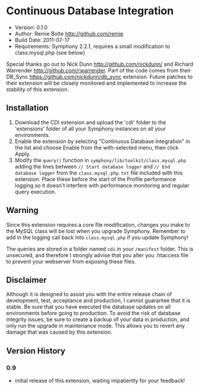 # Continuous Database Integration

* Version: 0.1.0
* Author: Remie Bolte <http://github.com/remie>
* Build Date: 2011-07-17
* Requirements: Symphony 2.2.1, requires a small modification to class.mysql.php (see below)

Special thanks go out to Nick Dunn <http://github.com/nickdunn/> and Richard Warrender <http://github.com/rwarrender>. 
Part of the code comes from their DB_Sync <https://github.com/nickdunn/db_sync> extension. 
Future patches to their extension will be closely monitored and implemented to increase the stability of this extension.

## Installation

1. Download the CDI extension and upload the 'cdi' folder to the 'extensions' folder of all your Symphony instances on all your environments.
2. Enable the extension by selecting "Continuous Database Integration" in the list and choose Enable from the with-selected menu, then click Apply.
3. Modify the `query()` function in `symphony/lib/toolkit/class.mysql.php` adding the lines between `// Start database logger` and `// End database logger` from the `class.mysql.php.txt` file included with this extension. Place these before the start of the Profile performance logging so it doesn't interfere with performance monitoring and regular query execution.

## Warning

Since this extension requires a core file modification, changes you make to the MySQL class will be lost when you upgrade Symphony. 
Remember to add in the logging call back into `class.mysql.php` if you update Symphony!

The queries are stored in a folder named `cdi` in your `/manifest` folder. This is unsecured, and therefore I strongly advise that you 
alter you .htaccess file to prevent your webserver from exposing these files.

## Disclaimer

Although it is designed to assist you with the entire release chain of development, test, acceptance and production, I cannot guarantee that it is stable. 
Be sure that you have executed the database updates on all environments before going to production. To avoid the risk of database integrity issues, be sure
to create a backup of your data in production, and only run the upgrade in maintenance mode. This allows you to revert any damage that was caused by this extension.

## Version History

### 0.9
* initial release of this extension, waiting impatiently for your feedback!